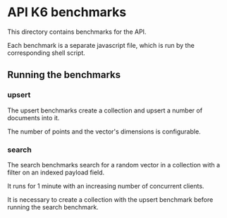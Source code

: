 # API K6 benchmarks

This directory contains benchmarks for the API.

Each benchmark is a separate javascript file, which is run by the corresponding shell script.

## Running the benchmarks

### upsert

The upsert benchmarks create a collection and upsert a number of documents into it.

The number of points and the vector's dimensions is configurable.

### search

The search benchmarks search for a random vector in a collection with a filter on an indexed payload field.

It runs for 1 minute with an increasing number of concurrent clients.

It is necessary to create a collection with the upsert benchmark before running the search benchmark.
